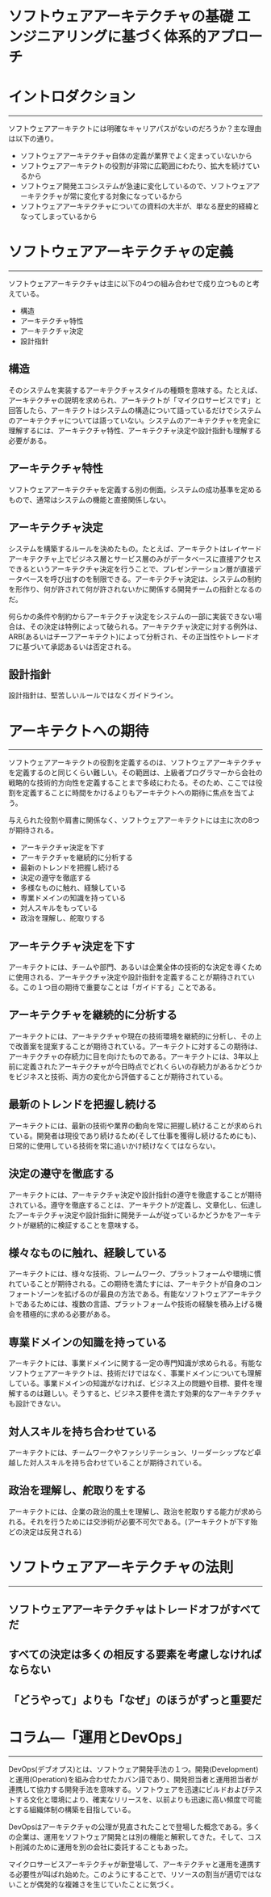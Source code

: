 # ソフトウェアアーキテクチャの基礎 エンジニアリングに基づく体系的アプローチ

# イントロダクション

---

ソフトウェアアーキテクトには明確なキャリアパスがないのだろうか？主な理由は以下の通り。

- ソフトウェアアーキテクチャ自体の定義が業界でよく定まっていないから
- ソフトウェアアーキテクトの役割が非常に広範囲にわたり、拡大を続けているから
- ソフトウェア開発エコシステムが急速に変化しているので、ソフトウェアアーキテクチャが常に変化する対象になっているから
- ソフトウェアアーキテクチャについての資料の大半が、単なる歴史的経緯となってしまっているから

# ソフトウェアアーキテクチャの定義

---

ソフトウェアアーキテクチャは主に以下の4つの組み合わせで成り立つものと考えている。

- 構造
- アーキテクチャ特性
- アーキテクチャ決定
- 設計指針

## 構造

そのシステムを実装するアーキテクチャスタイルの種類を意味する。たとえば、アーキテクチャの説明を求められ、アーキテクトが「マイクロサービスです」と回答したら、アーキテクトはシステムの構造について語っているだけでシステムのアーキテクチャについては語っていない。システムのアーキテクチャを完全に理解するには、アーキテクチャ特性、アーキテクチャ決定や設計指針も理解する必要がある。

## アーキテクチャ特性

ソフトウェアアーキテクチャを定義する別の側面。システムの成功基準を定めるもので、通常はシステムの機能と直接関係しない。

## アーキテクチャ決定

システムを構築するルールを決めたもの。たとえば、アーキテクトはレイヤードアーキテクチャ上でビジネス層とサービス層のみがデータベースに直接アクセスできるというアーキテクチャ決定を行うことで、プレゼンテーション層が直接データベースを呼び出すのを制限できる。アーキテクチャ決定は、システムの制約を形作り、何が許されて何が許されないかに関係する開発チームの指針となるのだ。

何らかの条件や制約からアーキテクチャ決定をシステムの一部に実装できない場合は、その決定は特例によって破られる。アーキテクチャ決定に対する例外は、ARB(あるいはチーフアーキテクト)によって分析され、その正当性やトレードオフに基づいて承認あるいは否定される。

## 設計指針

設計指針は、堅苦しいルールではなくガイドライン。

# アーキテクトへの期待

---

ソフトウェアアーキテクトの役割を定義するのは、ソフトウェアアーキテクチャを定義するのと同じくらい難しい。その範囲は、上級者プログラマーから会社の戦略的な技術的方向性を定義することまで多岐にわたる。そのため、ここでは役割を定義することに時間をかけるよりもアーキテクトへの期待に焦点を当てよう。

与えられた役割や肩書に関係なく、ソフトウェアアーキテクトには主に次の8つが期待される。

- アーキテクチャ決定を下す
- アーキテクチャを継続的に分析する
- 最新のトレンドを把握し続ける
- 決定の遵守を徹底する
- 多様なものに触れ、経験している
- 専業ドメインの知識を持っている
- 対人スキルをもっている
- 政治を理解し、舵取りする

## アーキテクチャ決定を下す

アーキテクトには、チームや部門、あるいは企業全体の技術的な決定を導くために使用される、アーキテクチャ決定や設計指針を定義することが期待されている。この１つ目の期待で重要なことは「ガイドする」ことである。

## アーキテクチャを継続的に分析する

アーキテクトには、アーキテクチャや現在の技術環境を継続的に分析し、その上で改善案を提案することが期待されている。アーキテクトに対するこの期待は、アーキテクチャの存続力に目を向けたものである。アーキテクトには、3年以上前に定義されたアーキテクチャが今日時点でどれくらいの存続力があるかどうかをビジネスと技術、両方の変化から評価することが期待されている。

## 最新のトレンドを把握し続ける

アーキテクトには、最新の技術や業界の動向を常に把握し続けることが求められている。開発者は現役であり続けるため(そして仕事を獲得し続けるためにも)、日常的に使用している技術を常に追いかけ続けなくてはならない。

## 決定の遵守を徹底する

アーキテクトには、アーキテクチャ決定や設計指針の遵守を徹底することが期待されている。遵守を徹底することは、アーキテクトが定義し、文章化し、伝達したアーキテクチャ決定や設計指針に開発チームが従っているかどうかをアーキテクトが継続的に検証することを意味する。

## 様々なものに触れ、経験している

アーキテクトには、様々な技術、フレームワーク、プラットフォームや環境に慣れていることが期待される。この期待を満たすには、アーキテクトが自身のコンフォートゾーンを拡げるのが最良の方法である。有能なソフトウェアアーキテクトであるためには、複数の言語、プラットフォームや技術の経験を積み上げる機会を積極的に求める必要がある。

## 専業ドメインの知識を持っている

アーキテクトには、事業ドメインに関する一定の専門知識が求められる。有能なソフトウェアアーキテクトは、技術だけではなく、事業ドメインについても理解している。事業ドメインの知識がなければ、ビジネス上の問題や目標、要件を理解するのは難しい。そうすると、ビジネス要件を満たす効果的なアーキテクチャも設計できない。

## 対人スキルを持ち合わせている

アーキテクトには、チームワークやファシリテーション、リーダーシップなど卓越した対人スキルを持ち合わせていることが期待されている。

## 政治を理解し、舵取りをする

アーキテクトには、企業の政治的風土を理解し、政治を舵取りする能力が求められる。それを行うためには交渉術が必要不可欠である。(アーキテクトが下す殆どの決定は反発される)

# ソフトウェアアーキテクチャの法則

---

## ソフトウェアアーキテクチャはトレードオフがすべてだ

## すべての決定は多くの相反する要素を考慮しなければならない

## 「どうやって」よりも「なぜ」のほうがずっと重要だ

# コラム―「運用とDevOps」

---

DevOps(デブオプス)とは、ソフトウェア開発手法の１つ。開発(Development)と運用(Operation)を組み合わせたカバン語であり、開発担当者と運用担当者が連携して協力する開発手法を意味する。ソフトウェアを迅速にビルドおよびテストする文化と環境により、確実なリリースを、以前よりも迅速に高い頻度で可能とする組織体制の構築を目指している。

DevOpsはアーキテクチャの公理が見直されたことで登場した概念である。多くの企業は、運用をソフトウェア開発とは別の機能と解釈してきた。そして、コスト削減のために運用を別の会社に委託することもあった。

マイクロサービスアーキテクチャが新登場して、アーキテクチャと運用を連携する必要性が叫ばれ始めた。このようにすることで、リソースの割当が適切ではないことが偶発的な複雑さを生じていたことに気づく。